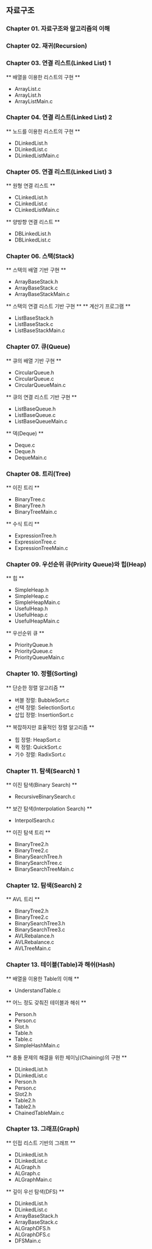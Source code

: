 ## 자료구조

### Chapter 01. 자료구조와 알고리즘의 이해

### Chapter 02. 재귀(Recursion)

### Chapter 03. 연결 리스트(Linked List) 1

** 배열을 이용한 리스트의 구현 **
- ArrayList.c
- ArrayList.h
- ArrayListMain.c

### Chapter 04. 연결 리스트(Linked List) 2

** 노드를 이용한 리스트의 구현 **
- DLinkedList.h
- DLinkedList.c
- DLinkedListMain.c

### Chapter 05. 연결 리스트(Linked List) 3

** 원형 연결 리스트 **
- CLinkedList.h
- CLinkedList.c
- CLinkedListMain.c

** 양방향 연결 리스트 **
- DBLinkedList.h
- DBLinkedList.c

### Chapter 06. 스택(Stack)

** 스택의 배열 기반 구현 **
- ArrayBaseStack.h
- ArrayBaseStack.c
- ArrayBaseStackMain.c

** 스택의 연결 리스트 기반 구현 **
** 계산기 프로그램 **
- ListBaseStack.h
- ListBaseStack.c
- ListBaseStackMain.c

### Chapter 07. 큐(Queue)

** 큐의 배열 기반 구현 **
- CircularQueue.h
- CircularQueue.c
- CircularQueueMain.c

** 큐의 연결 리스트 기반 구현 **
- ListBaseQueue.h
- ListBaseQueue.c
- ListBaseQueueMain.c

** 덱(Deque) **
- Deque.c
- Deque.h
- DequeMain.c

### Chapter 08. 트리(Tree)

** 이진 트리 **
- BinaryTree.c
- BinaryTree.h
- BinaryTreeMain.c

** 수식 트리 **
- ExpressionTree.h
- ExpressionTree.c
- ExpressionTreeMain.c

### Chapter 09. 우선순위 큐(Pririty Queue)와 힙(Heap)

** 힙 **
- SimpleHeap.h
- SimpleHeap.c
- SimpleHeapMain.c
- UsefulHeap.h
- UsefulHeap.c
- UsefulHeapMain.c

** 우선순위 큐 **
- PriorityQueue.h
- PriorityQueue.c
- PriorityQueueMain.c

### Chapter 10. 정렬(Sorting)

** 단순한 정렬 알고리즘 **
- 버블 정렬: BubbleSort.c
- 선택 정렬: SelectionSort.c
- 삽입 정렬: InsertionSort.c

** 복잡하지만 효율적인 정렬 알고리즘 **
- 힙 정렬: HeapSort.c
- 퀵 정렬: QuickSort.c
- 기수 정렬: RadixSort.c

### Chapter 11. 탐색(Search) 1

** 이진 탐색(Binary Search) **
- RecursiveBinarySearch.c

** 보간 탐색(Interpolation Search) **
- InterpolSearch.c

** 이진 탐색 트리 **
- BinaryTree2.h
- BinaryTree2.c
- BinarySearchTree.h
- BinarySearchTree.c
- BinarySearchTreeMain.c

### Chapter 12. 탐색(Search) 2

** AVL 트리 **
- BinaryTree2.h
- BinaryTree2.c
- BinarySearchTree3.h
- BinarySearchTree3.c
- AVLRebalance.h
- AVLRebalance.c
- AVLTreeMain.c

### Chapter 13. 테이블(Table)과 해쉬(Hash)

** 배열을 이용한 Table의 이해 **
- UnderstandTable.c

** 어느 정도 갖춰진 테이블과 해쉬 **
- Person.h
- Person.c
- Slot.h
- Table.h
- Table.c
- SimpleHashMain.c

** 충돌 문제의 해결을 위한 체이닝(Chaining)의 구현 **
- DLinkedList.h
- DLinkedList.c
- Person.h
- Person.c
- Slot2.h
- Table2.h
- Table2.h
- ChainedTableMain.c

### Chapter 13. 그래프(Graph)

** 인접 리스트 기반의 그래프 **
- DLinkedList.h
- DLinkedList.c
- ALGraph.h
- ALGraph.c
- ALGraphMain.c

** 깊이 우선 탐색(DFS) **
- DLinkedList.h 
- DLinkedList.c
- ArrayBaseStack.h
- ArrayBaseStack.c
- ALGraphDFS.h
- ALGraphDFS.c
- DFSMain.c


